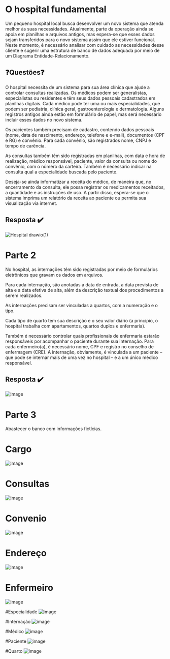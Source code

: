 # O hospital fundamental
Um pequeno hospital local busca desenvolver um novo sistema que atenda melhor às suas necessidades. Atualmente, parte da operação ainda se apoia em planilhas e arquivos antigos, mas espera-se que esses dados sejam transferidos para o novo sistema assim que ele estiver funcional. Neste momento, é necessário analisar com cuidado as necessidades desse cliente e sugerir uma estrutura de banco de dados adequada por meio de um Diagrama Entidade-Relacionamento.

## :question:Questões:question:
O hospital necessita de um sistema para sua área clínica que ajude a controlar consultas realizadas. Os médicos podem ser generalistas, especialistas ou residentes e têm seus dados pessoais cadastrados em planilhas digitais. Cada médico pode ter uma ou mais especialidades, que podem ser pediatria, clínica geral, gastroenterologia e dermatologia. Alguns registros antigos ainda estão em formulário de papel, mas será necessário incluir esses dados no novo sistema.

Os pacientes também precisam de cadastro, contendo dados pessoais (nome, data de nascimento, endereço, telefone e e-mail), documentos (CPF e RG) e convênio. Para cada convênio, são registrados nome, CNPJ e tempo de carência.

As consultas também têm sido registradas em planilhas, com data e hora de realização, médico responsável, paciente, valor da consulta ou nome do convênio, com o número da carteira. Também é necessário indicar na consulta qual a especialidade buscada pelo paciente.

Deseja-se ainda informatizar a receita do médico, de maneira que, no encerramento da consulta, ele possa registrar os medicamentos receitados, a quantidade e as instruções de uso. A partir disso, espera-se que o sistema imprima um relatório da receita ao paciente ou permita sua visualização via internet.

## Resposta :heavy_check_mark:


![Hospital drawio(1)](https://user-images.githubusercontent.com/110436354/197145834-90ef03ae-bcb9-4f42-9e59-ab58df68208e.png)

# Parte 2

No hospital, as internações têm sido registradas por meio de formulários eletrônicos que gravam os dados em arquivos. 

Para cada internação, são anotadas a data de entrada, a data prevista de alta e a data efetiva de alta, além da descrição textual dos procedimentos a serem realizados. 

As internações precisam ser vinculadas a quartos, com a numeração e o tipo. 

Cada tipo de quarto tem sua descrição e o seu valor diário (a princípio, o hospital trabalha com apartamentos, quartos duplos e enfermaria).

Também é necessário controlar quais profissionais de enfermaria estarão responsáveis por acompanhar o paciente durante sua internação. Para cada enfermeiro(a), é necessário nome, CPF e registro no conselho de enfermagem (CRE).
A internação, obviamente, é vinculada a um paciente – que pode se internar mais de uma vez no hospital – e a um único médico responsável.

## Resposta :heavy_check_mark:

![image](https://user-images.githubusercontent.com/110436354/206246354-95bfa58b-ae63-4ead-aa23-63911f7e5181.png)

# Parte 3

Abastecer o banco com informações fictícias.

# Cargo

![image](https://user-images.githubusercontent.com/110436354/208550486-9c2c3e6f-022a-4bec-920c-2fd09113a127.png)

# Consultas

![image](https://user-images.githubusercontent.com/110436354/208550672-f1906fb6-0dc8-45ab-91a1-64d9d0af2613.png)

# Convenio

![image](https://user-images.githubusercontent.com/110436354/208550805-856e6226-a27d-47b4-ab1f-70eae5482bf5.png)

# Endereço
![image](https://user-images.githubusercontent.com/110436354/208734456-3f4bb1ba-f399-4279-9c61-77f0572a6bed.png)

# Enfermeiro
![image](https://user-images.githubusercontent.com/110436354/208734620-7261b11b-8ae0-45b0-9327-3d19477738fc.png)

#Especialidade
![image](https://user-images.githubusercontent.com/110436354/208734820-c8953b80-9827-4b99-8941-8b62f9c759f7.png)

#Internação
![image](https://user-images.githubusercontent.com/110436354/208734977-25df73e0-abd0-4ddf-9018-925a42adf94f.png)

#Médico
![image](https://user-images.githubusercontent.com/110436354/208739446-16834f1b-0bd9-4feb-88b5-fcae457fa7b8.png)

#Paciente
![image](https://user-images.githubusercontent.com/110436354/208739605-cfbcd851-3e69-4447-acb2-f594b36b3d28.png)

#Quarto
![image](https://user-images.githubusercontent.com/110436354/208739945-d86744a5-5764-432e-ace7-75d3efce97aa.png)














